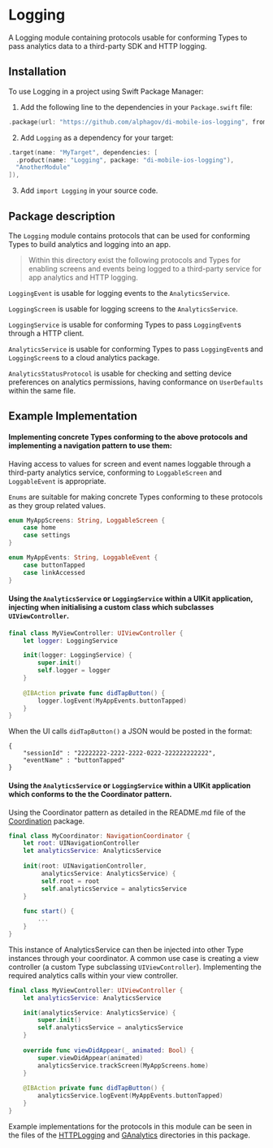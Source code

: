 # Logging

A Logging module containing protocols usable for conforming Types to pass analytics data to a third-party SDK and HTTP logging.

## Installation

To use Logging in a project using Swift Package Manager:

1. Add the following line to the dependencies in your `Package.swift` file:

```swift
.package(url: "https://github.com/alphagov/di-mobile-ios-logging", from: "1.0.0"),
```

2. Add `Logging` as a dependency for your target:

```swift
.target(name: "MyTarget", dependencies: [
  .product(name: "Logging", package: "di-mobile-ios-logging"),
  "AnotherModule"
]),
```

3. Add `import Logging` in your source code.

## Package description

The `Logging` module contains protocols that can be used for conforming Types to build analytics and logging into an app.

> Within this directory exist the following protocols and Types for enabling screens and events being logged to a third-party service for app analytics and HTTP logging.

`LoggingEvent` is usable for logging events to the `AnalyticsService`.

`LoggingScreen` is usable for logging screens to the `AnalyticsService`.

`LoggingService` is usable for conforming Types to pass `LoggingEvent`s through a HTTP client.

`AnalyticsService` is usable for conforming Types to pass `LoggingEvent`s and `LoggingScreen`s to a cloud analytics package.

`AnalyticsStatusProtocol` is usable for checking and setting device preferences on analytics permissions, having conformance on `UserDefaults` within the same file.

## Example Implementation

#### Implementing concrete Types conforming to the above protocols and implementing a navigation pattern to use them:

Having access to values for screen and event names loggable through a third-party analytics service, conforming to `LoggableScreen` and `LoggableEvent` is appropriate. 

`Enums` are suitable for making concrete Types conforming to these protocols as they group related values.

```swift
enum MyAppScreens: String, LoggableScreen {
    case home
    case settings
}
```

```swift
enum MyAppEvents: String, LoggableEvent {
    case buttonTapped
    case linkAccessed
}
```

#### Using the `AnalyticsService` or `LoggingService` within a UIKit application, injecting when initialising a custom class which subclasses `UIViewController`.

```swift
final class MyViewController: UIViewController {
    let logger: LoggingService

    init(logger: LoggingService) {
        super.init()
        self.logger = logger
    }
    
    @IBAction private func didTapButton() {
        logger.logEvent(MyAppEvents.buttonTapped)
    }
}
```

When the UI calls `didTapButton()` a JSON would be posted in the format:

```
{
    "sessionId" : "22222222-2222-2222-0222-222222222222",
    "eventName" : "buttonTapped"
}
```

#### Using the `AnalyticsService` or `LoggingService` within a UIKit application which conforms to the the Coordinator pattern.

Using the Coordinator pattern as detailed in the README.md file of the [Coordination](https://github.com/alphagov/di-mobile-ios-coordination) package.

```swift
final class MyCoordinator: NavigationCoordinator {
    let root: UINavigationController
    let analyticsService: AnalyticsService
    
    init(root: UINavigationController,
         analyticsService: AnalyticsService) {
         self.root = root
         self.analyticsService = analyticsService
    }
    
    func start() {
        ...
    }
}
```

This instance of AnalyticsService can then be injected into other Type instances through your coordinator. A common use case is creating a view controller (a custom Type subclassing `UIViewController`). Implementing the required analytics calls within your view controller.

```swift
final class MyViewController: UIViewController {
    let analyticsService: AnalyticsService

    init(analyticsService: AnalyticsService) {
        super.init()
        self.analyticsService = analyticsService
    }
    
    override func viewDidAppear(_ animated: Bool) {
        super.viewDidAppear(animated)
        analyticsService.trackScreen(MyAppScreens.home)
    }
    
    @IBAction private func didTapButton() {
        analyticsService.logEvent(MyAppEvents.buttonTapped)
    }
}
```

Example implementations for the protocols in this module can be seen in the files of the [HTTPLogging](../HTTPLogging) and [GAnalytics](../GAnalytics) directories in this package.
